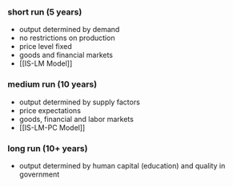 
### short run (5 years)
- output determined by demand
- no restrictions on production
- price level fixed
- goods and financial markets
- [[IS-LM Model]]

### medium run (10 years)
- output determined by supply factors
- price expectations
- goods, financial and labor markets
- [[IS-LM-PC Model]]

### long run (10+ years)
- output determined by human capital (education) and quality in government